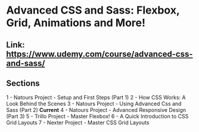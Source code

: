 # Advanced CSS and Sass: Flexbox, Grid, Animations and More!

## Link: https://www.udemy.com/course/advanced-css-and-sass/

## Sections

1 - Natours Project - Setup and First Steps (Part 1)
2 - How CSS Works: A Look Behind the Scenes
3 - Natours Project - Using Advanced Css and Sass (Part 2) **Current**
4 - Natours Project - Advanced Responsive Design (Part 3)
5 - Trillo Project - Master Flexbox!
6 - A Quick Introduction to CSS Grid Layouts
7 - Nexter Project - Master CSS Grid Layouts
